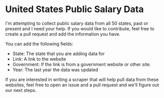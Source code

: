 # United States Public Salary Data

I'm attempting to collect public salary data from all 50 states, past or present
and I need your help. If you would like to contribute, feel free to create a
pull request and add the information you have.

You can add the following fields:

* State: The state that you are adding data for
* Link: A link to the website
* Government: If the link is from a government website or other site.
* Year: The last year the data was updated

If you are interested in writing a scraper that will help pull data from these
websites, feel free to open an issue and a pull request and we'll figure out
our next steps.
